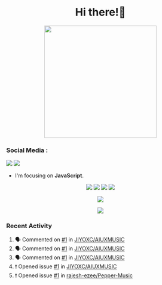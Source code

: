 <h1 align="center">Hi there!👋</h1>

<p align="center"><img src="https://avatars.githubusercontent.com/thoriqazzikraa" width="300" height="300"></p>

<h3 align="left">Social Media :</h3>
<a href="https://facebook.com/thoriqazzikra"><img src="https://img.icons8.com/color/48/000000/facebook.png"></a> <a href="https://instagram.com/nechlophomeria"><img src="https://img.icons8.com/fluency/48/000000/instagram-new.png"></a>

- I'm focusing on **JavaScript**.


<p align="center">
  <img src="https://img.shields.io/badge/-JavaScript-black?style=flat-square&logo=javascript" />
  <img src="https://img.shields.io/badge/-Node.js-black?style=flat-square&logo=Node.js" />
  <img src="https://img.shields.io/badge/-Git-black?style=flat-square&logo=git" />
  <img src="https://img.shields.io/badge/-GitHub-black?style=flat-square&logo=github" />
</p>
 
<p align="center"> 
  <img src="https://github-readme-stats-2cal-qg7j3iqks-tazzikragmailcoms-projects.vercel.app/api?username=thoriqazzikraa&bg_color=30,e96443,904e95&title_color=fff&count_private=true&include_all_commits=false&text_color=fff&icon_color=fff&hide_border=true&show_icons=true" /></p>
  
<p align="center">
  <img src="https://github-readme-stats-2cal-qg7j3iqks-tazzikragmailcoms-projects.vercel.app/api/top-langs?username=thoriqazzikraa&bg_color=30,e96443,904e95&title_color=fff&text_color=fff&hide_border=true&show_icons=true&layout=compact" /></p>

### Recent Activity

<!--START_SECTION:activity-->
1. 🗣 Commented on [#1](https://github.com/JIYOXC/AIUXMUSIC/issues/1#issuecomment-2148787191) in [JIYOXC/AIUXMUSIC](https://github.com/JIYOXC/AIUXMUSIC)
2. 🗣 Commented on [#1](https://github.com/JIYOXC/AIUXMUSIC/issues/1#issuecomment-2148786552) in [JIYOXC/AIUXMUSIC](https://github.com/JIYOXC/AIUXMUSIC)
3. 🗣 Commented on [#1](https://github.com/JIYOXC/AIUXMUSIC/issues/1#issuecomment-2148769483) in [JIYOXC/AIUXMUSIC](https://github.com/JIYOXC/AIUXMUSIC)
4. ❗ Opened issue [#1](https://github.com/JIYOXC/AIUXMUSIC/issues/1) in [JIYOXC/AIUXMUSIC](https://github.com/JIYOXC/AIUXMUSIC)
5. ❗ Opened issue [#1](https://github.com/rajesh-ezee/Pepper-Music/issues/1) in [rajesh-ezee/Pepper-Music](https://github.com/rajesh-ezee/Pepper-Music)
<!--END_SECTION:activity-->

